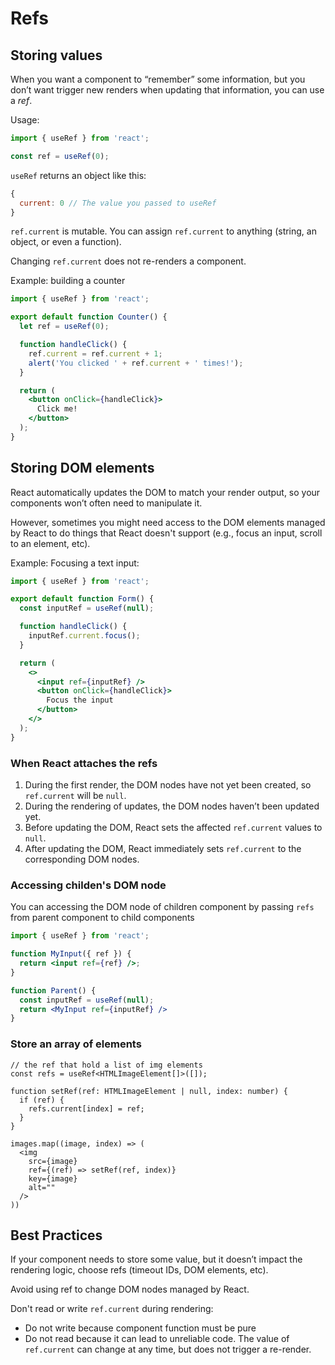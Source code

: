 # Refs

## Storing values

When you want a component to “remember” some information, but you don’t want trigger new renders when updating that information, you can use a *ref*.

Usage:

```js
import { useRef } from 'react';

const ref = useRef(0);
```

`useRef` returns an object like this:

```js
{ 
  current: 0 // The value you passed to useRef
}
```

`ref.current` is mutable. You can assign `ref.current` to anything (string, an object, or even a function).

Changing `ref.current` does not re-renders a component. 

Example: building a counter

```jsx
import { useRef } from 'react';

export default function Counter() {
  let ref = useRef(0);

  function handleClick() {
    ref.current = ref.current + 1;
    alert('You clicked ' + ref.current + ' times!');
  }

  return (
    <button onClick={handleClick}>
      Click me!
    </button>
  );
}
```


## Storing DOM elements

React automatically updates the DOM to match your render output, so your components won’t often need to manipulate it.

However, sometimes you might need access to the DOM elements managed by React to do things that React doesn't support (e.g., focus an input, scroll to an element, etc).

Example: Focusing a text input:

```jsx
import { useRef } from 'react';

export default function Form() {
  const inputRef = useRef(null);

  function handleClick() {
    inputRef.current.focus();
  }

  return (
    <>
      <input ref={inputRef} />
      <button onClick={handleClick}>
        Focus the input
      </button>
    </>
  );
}
```


### When React attaches the refs 

1. During the first render, the DOM nodes have not yet been created, so `ref.current` will be `null`.
2. During the rendering of updates, the DOM nodes haven’t been updated yet.
3. Before updating the DOM, React sets the affected `ref.current` values to `null`.
4. After updating the DOM, React immediately sets `ref.current` to the corresponding DOM nodes.


### Accessing childen's DOM node

You can accessing the DOM node of children component by passing `refs` from parent component to child components

```jsx
import { useRef } from 'react';

function MyInput({ ref }) {
  return <input ref={ref} />;
}

function Parent() {
  const inputRef = useRef(null);
  return <MyInput ref={inputRef} />
}
```


### Store an array of elements

```tsx
// the ref that hold a list of img elements
const refs = useRef<HTMLImageElement[]>([]);

function setRef(ref: HTMLImageElement | null, index: number) {
  if (ref) {
    refs.current[index] = ref;
  }
}

images.map((image, index) => (
  <img
    src={image}
    ref={(ref) => setRef(ref, index)}
    key={image}
    alt=""
  />
))
```


## Best Practices

If your component needs to store some value, but it doesn’t impact the rendering logic, choose refs (timeout IDs, DOM elements, etc).

Avoid using ref to change DOM nodes managed by React.

Don't read or write `ref.current` during rendering:
- Do not write because component function must be pure
- Do not read because it can lead to unreliable code. The value of
`ref.current` can change at any time, but does not trigger a re-render.
